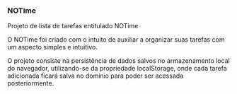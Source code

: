 <h3>NOTime</h3>

Projeto de lista de tarefas entitulado NOTime

O NOTime foi criado com o intuito de auxiliar a organizar suas tarefas com um aspecto simples e intuitivo.

O projeto consiste na persistência de dados salvos no armazenamento local do navegador, utilizando-se da propriedade localStorage, onde cada tarefa adicionada ficará salva no domínio para poder ser acessada posteriormente.
